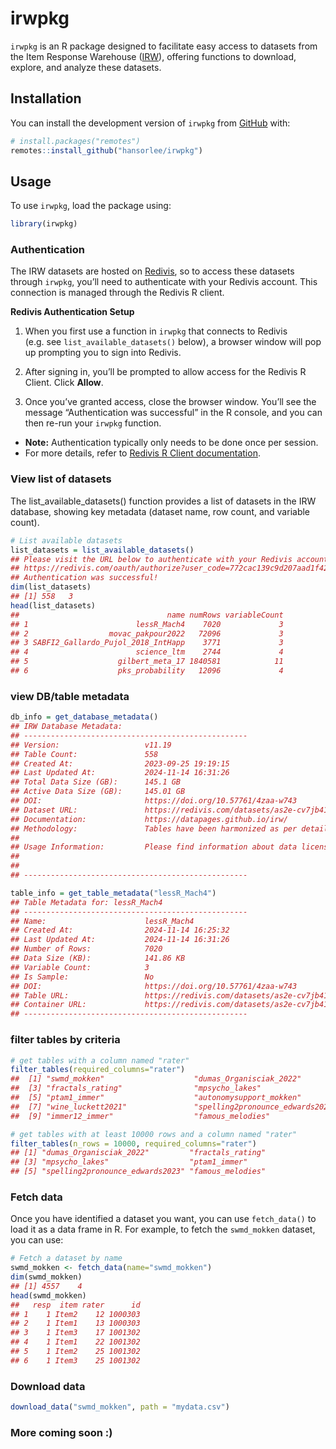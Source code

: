 
# irwpkg

`irwpkg` is an R package designed to facilitate easy access to datasets
from the Item Response Warehouse
([IRW](https://datapages.github.io/irw/)), offering functions to
download, explore, and analyze these datasets.

## Installation

You can install the development version of `irwpkg` from
[GitHub](https://github.com/) with:

``` r
# install.packages("remotes")
remotes::install_github("hansorlee/irwpkg")
```

## Usage

To use `irwpkg`, load the package using:

``` r
library(irwpkg)
```

### Authentication

The IRW datasets are hosted on [Redivis](https://redivis.com), so to
access these datasets through `irwpkg`, you’ll need to authenticate with
your Redivis account. This connection is managed through the Redivis R
client.

**Redivis Authentication Setup**

1.  When you first use a function in `irwpkg` that connects to Redivis
    (e.g. see `list_available_datasets()` below), a browser window will
    pop up prompting you to sign into Redivis.

2.  After signing in, you’ll be prompted to allow access for the Redivis
    R Client. Click **Allow**.

3.  Once you’ve granted access, close the browser window. You’ll see the
    message “Authentication was successful” in the R console, and you
    can then re-run your `irwpkg` function.

- **Note:** Authentication typically only needs to be done once per
  session.
- For more details, refer to [Redivis R Client
  documentation](https://apidocs.redivis.com/client-libraries/redivis-r/getting-started).

### View list of datasets

The list_available_datasets() function provides a list of datasets in
the IRW database, showing key metadata (dataset name, row count, and
variable count).

``` r
# List available datasets
list_datasets = list_available_datasets()
## Please visit the URL below to authenticate with your Redivis account:
## https://redivis.com/oauth/authorize?user_code=772cac139c9d207aad1f425d8faf5464 
## Authentication was successful!
dim(list_datasets)
## [1] 558   3
head(list_datasets)
##                                 name numRows variableCount
## 1                        lessR_Mach4    7020             3
## 2                  movac_pakpour2022   72096             3
## 3 SABFI2_Gallardo_Pujol_2018_IntHapp    3771             3
## 4                        science_ltm    2744             4
## 5                    gilbert_meta_17 1840581            11
## 6                    pks_probability   12096             4
```

### view DB/table metadata

``` r
db_info = get_database_metadata()
## IRW Database Metadata:
## --------------------------------------------------
## Version:                   v11.19 
## Table Count:               558 
## Created At:                2023-09-25 19:19:15 
## Last Updated At:           2024-11-14 16:31:26 
## Total Data Size (GB):      145.1 GB
## Active Data Size (GB):     145.01 GB
## DOI:                       https://doi.org/10.57761/4zaa-w743 
## Dataset URL:               https://redivis.com/datasets/as2e-cv7jb41fd?v=11.19 
## Documentation:             https://datapages.github.io/irw/ 
## Methodology:               Tables have been harmonized as per details given [here](<https://datapages.github.io/irw/standard.html>).
## 
## Usage Information:         Please find information about data licenses and citation info [here](<https://datapages.github.io/irw/docs.html>).
## 
##  
## --------------------------------------------------

table_info = get_table_metadata("lessR_Mach4")
## Table Metadata for: lessR_Mach4 
## --------------------------------------------------
## Name:                      lessR_Mach4 
## Created At:                2024-11-14 16:25:32 
## Last Updated At:           2024-11-14 16:31:26 
## Number of Rows:            7020 
## Data Size (KB):            141.86 KB
## Variable Count:            3 
## Is Sample:                 No 
## DOI:                       https://doi.org/10.57761/4zaa-w743 
## Table URL:                 https://redivis.com/datasets/as2e-cv7jb41fd/tables/018s-9p87q43mh?v=11.19 
## Container URL:             https://redivis.com/datasets/as2e-cv7jb41fd?v=11.19 
## --------------------------------------------------
```

### filter tables by criteria

``` r
# get tables with a column named "rater"
filter_tables(required_columns="rater")
##  [1] "swmd_mokken"                    "dumas_Organisciak_2022"        
##  [3] "fractals_rating"                "mpsycho_lakes"                 
##  [5] "ptam1_immer"                    "autonomysupport_mokken"        
##  [7] "wine_luckett2021"               "spelling2pronounce_edwards2023"
##  [9] "immer12_immer"                  "famous_melodies"

# get tables with at least 10000 rows and a column named "rater"
filter_tables(n_rows = 10000, required_columns="rater")
## [1] "dumas_Organisciak_2022"         "fractals_rating"               
## [3] "mpsycho_lakes"                  "ptam1_immer"                   
## [5] "spelling2pronounce_edwards2023" "famous_melodies"
```

### Fetch data

Once you have identified a dataset you want, you can use `fetch_data()`
to load it as a data frame in R. For example, to fetch the `swmd_mokken`
dataset, you can use:

``` r
# Fetch a dataset by name
swmd_mokken <- fetch_data(name="swmd_mokken")
dim(swmd_mokken)
## [1] 4557    4
head(swmd_mokken)
##   resp  item rater      id
## 1    1 Item2    12 1000303
## 2    1 Item1    13 1000303
## 3    1 Item3    17 1001302
## 4    1 Item1    22 1001302
## 5    1 Item2    25 1001302
## 6    1 Item3    25 1001302
```

### Download data

``` r
download_data("swmd_mokken", path = "mydata.csv")
```

### More coming soon :)
